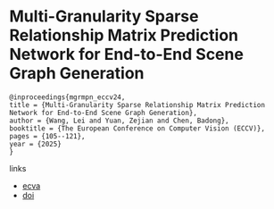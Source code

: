 # Multi-Granularity Sparse Relationship Matrix Prediction Network for End-to-End Scene Graph Generation

```
@inproceedings{mgrmpn_eccv24,
title = {Multi-Granularity Sparse Relationship Matrix Prediction Network for End-to-End Scene Graph Generation},
author = {Wang, Lei and Yuan, Zejian and Chen, Badong},
booktitle = {The European Conference on Computer Vision (ECCV)},
pages = {105--121},
year = {2025}
}
```

links
- [ecva](https://www.ecva.net/papers/eccv_2024/papers_ECCV/html/10738_ECCV_2024_paper.php)
- [doi](https://link.springer.com/chapter/10.1007/978-3-031-73007-8_7)
